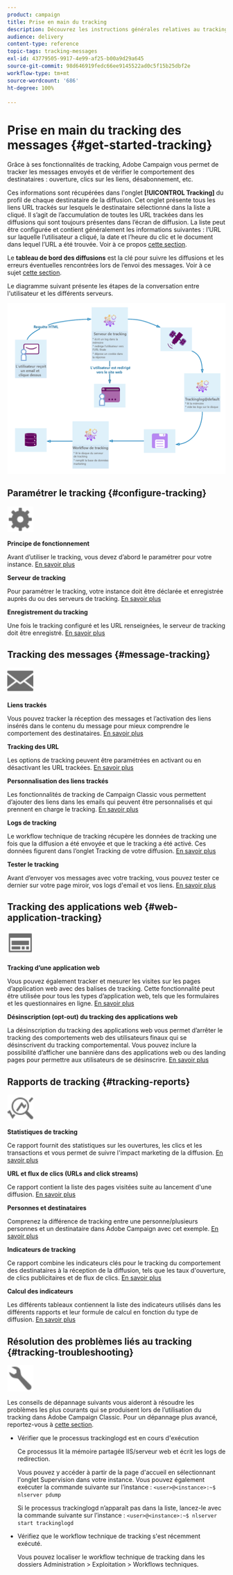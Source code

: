 ```yaml
---
product: campaign
title: Prise en main du tracking
description: Découvrez les instructions générales relatives au tracking dans Adobe Campaign Classic.
audience: delivery
content-type: reference
topic-tags: tracking-messages
exl-id: 43779505-9917-4e99-af25-b00a9d29a645
source-git-commit: 98d646919fedc66ee9145522ad0c5f15b25dbf2e
workflow-type: tm+mt
source-wordcount: '686'
ht-degree: 100%

---
```


# Prise en main du tracking des messages {#get-started-tracking}

Grâce à ses fonctionnalités de tracking, Adobe Campaign vous permet de tracker les messages envoyés et de vérifier le comportement des destinataires : ouverture, clics sur les liens, désabonnement, etc.

Ces informations sont récupérées dans l&#39;onglet **[!UICONTROL Tracking]** du profil de chaque destinataire de la diffusion. Cet onglet présente tous les liens URL trackés sur lesquels le destinataire sélectionné dans la liste a cliqué. Il s’agit de l’accumulation de toutes les URL trackées dans les diffusions qui sont toujours présentes dans l’écran de diffusion. La liste peut être configurée et contient généralement les informations suivantes : l’URL sur laquelle l’utilisateur a cliqué, la date et l’heure du clic et le document dans lequel l’URL a été trouvée. Voir à ce propos [cette section](../../platform/using/editing-a-profile.md#tracking-tab).

Le **tableau de bord des diffusions** est la clé pour suivre les diffusions et les erreurs éventuelles rencontrées lors de l’envoi des messages. Voir à ce sujet [cette section](../../delivery/using/delivery-dashboard.md).

Le diagramme suivant présente les étapes de la conversation entre l&#39;utilisateur et les différents serveurs.

![](assets/tracking-diagram.png)

## Paramétrer le tracking {#configure-tracking}

<img src="assets/do-not-localize/icon-configure.svg" width="60px">

**Principe de fonctionnement**

Avant d’utiliser le tracking, vous devez d’abord le paramétrer pour votre instance. [En savoir plus](../../installation/using/deploying-an-instance.md#operating-principle)

**Serveur de tracking**

Pour paramétrer le tracking, votre instance doit être déclarée et enregistrée auprès du ou des serveurs de tracking. [En savoir plus](../../installation/using/deploying-an-instance.md#tracking-server)

**Enregistrement du tracking**

Une fois le tracking configuré et les URL renseignées, le serveur de tracking doit être enregistré. [En savoir plus](../../installation/using/deploying-an-instance.md#saving-tracking)

## Tracking des messages {#message-tracking}

<img src="assets/do-not-localize/icon-message-tracking.svg" width="60px">

**Liens trackés**

Vous pouvez tracker la réception des messages et l’activation des liens insérés dans le contenu du message pour mieux comprendre le comportement des destinataires. [En savoir plus](../../delivery/using/how-to-configure-tracked-links.md)

**Tracking des URL**

Les options de tracking peuvent être paramétrées en activant ou en désactivant les URL trackées. [En savoir plus](../../delivery/using/personalizing-url-tracking.md)

**Personnalisation des liens trackés**

Les fonctionnalités de tracking de Campaign Classic vous permettent d’ajouter des liens dans les emails qui peuvent être personnalisés et qui prennent en charge le tracking. [En savoir plus](../../delivery/using/tracking-personalized-links.md)

**Logs de tracking**

Le workflow technique de tracking récupère les données de tracking une fois que la diffusion a été envoyée et que le tracking a été activé. Ces données figurent dans l’onglet Tracking de votre diffusion. [En savoir plus](../../delivery/using/accessing-the-tracking-logs.md)

**Tester le tracking**

Avant d’envoyer vos messages avec votre tracking, vous pouvez tester ce dernier sur votre page miroir, vos logs d&#39;email et vos liens. [En savoir plus](../../delivery/using/testing-tracking.md)

## Tracking des applications web {#web-application-tracking}

<img src="assets/do-not-localize/icon-web-app.svg" width="60px">

**Tracking d’une application web**

Vous pouvez également tracker et mesurer les visites sur les pages d’application web avec des balises de tracking. Cette fonctionnalité peut être utilisée pour tous les types d’application web, tels que les formulaires et les questionnaires en ligne. [En savoir plus](../../web/using/tracking-a-web-application.md)

**Désinscription (opt-out) du tracking des applications web**

La désinscription du tracking des applications web vous permet d’arrêter le tracking des comportements web des utilisateurs finaux qui se désinscrivent du tracking comportemental. Vous pouvez inclure la possibilité d’afficher une bannière dans des applications web ou des landing pages pour permettre aux utilisateurs de se désinscrire. [En savoir plus](../../web/using/web-application-tracking-opt-out.md)

## Rapports de tracking {#tracking-reports}

<img src="assets/do-not-localize/icon_monitor.svg" width="60px">

**Statistiques de tracking**

Ce rapport fournit des statistiques sur les ouvertures, les clics et les transactions et vous permet de suivre l&#39;impact marketing de la diffusion. [En savoir plus](../../reporting/using/delivery-reports.md#tracking-statistics)

**URL et flux de clics (URLs and click streams)**

Ce rapport contient la liste des pages visitées suite au lancement d&#39;une diffusion. [En savoir plus](../../reporting/using/delivery-reports.md#urls-and-click-streams)

**Personnes et destinataires**

Comprenez la différence de tracking entre une personne/plusieurs personnes et un destinataire dans Adobe Campaign avec cet exemple. [En savoir plus](../../reporting/using/person-people-recipients.md)

**Indicateurs de tracking**

Ce rapport combine les indicateurs clés pour le tracking du comportement des destinataires à la réception de la diffusion, tels que les taux d&#39;ouverture, de clics publicitaires et de flux de clics. [En savoir plus](../../reporting/using/delivery-reports.md#tracking-indicators)

**Calcul des indicateurs**

Les différents tableaux contiennent la liste des indicateurs utilisés dans les différents rapports et leur formule de calcul en fonction du type de diffusion. [En savoir plus](../../reporting/using/indicator-calculation.md)

## Résolution des problèmes liés au tracking {#tracking-troubleshooting}

<img src="assets/do-not-localize/icon-troubleshooting.svg" width="60px">

Les conseils de dépannage suivants vous aideront à résoudre les problèmes les plus courants qui se produisent lors de l’utilisation du tracking dans Adobe Campaign Classic. Pour un dépannage plus avancé, reportez-vous à [cette section](../../delivery/using/tracking-troubleshooting.md).

* Vérifier que le processus trackinglogd est en cours d&#39;exécution

   Ce processus lit la mémoire partagée IIS/serveur web et écrit les logs de redirection.

   Vous pouvez y accéder à partir de la page d&#39;accueil en sélectionnant l&#39;onglet Supervision dans votre instance. Vous pouvez également exécuter la commande suivante sur l’instance : `<user>@<instance>:~$ nlserver pdump`

   Si le processus trackinglogd n’apparaît pas dans la liste, lancez-le avec la commande suivante sur l’instance : `<user>@<instance>:~$ nlserver start trackinglogd`

* Vérifiez que le workflow technique de tracking s&#39;est récemment exécuté.

   Vous pouvez localiser le workflow technique de tracking dans les dossiers Administration > Exploitation > Workflows techniques.
